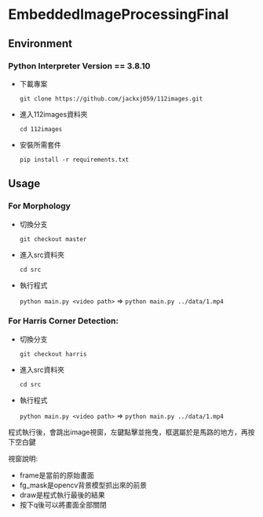 # EmbeddedImageProcessingFinal

## Environment
### Python Interpreter Version == 3.8.10
- 下載專案

  `git clone https://github.com/jackxj059/112images.git`

- 進入112images資料夾

  `cd 112images`

- 安裝所需套件

  `pip install -r requirements.txt`

## Usage
### For Morphology
- 切換分支

  `git checkout master`

- 進入src資料夾

  `cd src`

- 執行程式

  `python main.py <video path>` => `python main.py ../data/1.mp4`

### For Harris Corner Detection:
- 切換分支

    `git checkout harris`
- 進入src資料夾

  `cd src`

- 執行程式

  `python main.py <video path>` => `python main.py ../data/1.mp4`

程式執行後，會跳出image視窗，左鍵點擊並拖曳，框選屬於是馬路的地方，再按下空白鍵

視窗說明: 
- frame是當前的原始畫面
- fg_mask是opencv背景模型抓出來的前景
- draw是程式執行最後的結果
- 按下q後可以將畫面全部關閉
